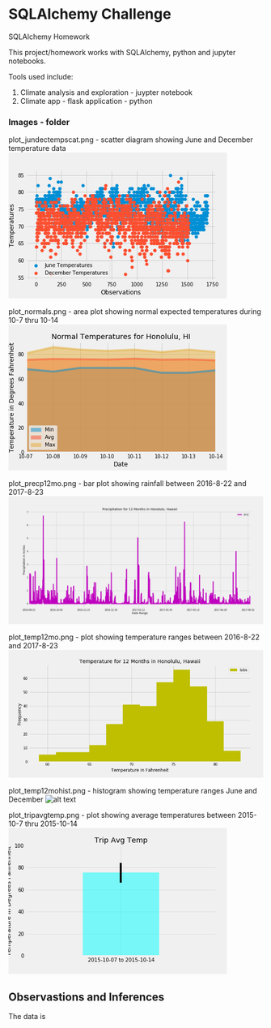 # SQLAlchemy Challenge
SQLAlchemy Homework

This project/homework works with SQLAlchemy, python and jupyter notebooks.

Tools used include:

1. Climate analysis and exploration - juypter notebook
2. Climate app - flask application - python

### Images - folder

plot_jundectempscat.png - scatter diagram showing June and December temperature data
![alt text](https://github.com/RADettmer/sqlalchemy_challenge/blob/master/Images/plot_jundectempscat.png)
	
plot_normals.png - area plot showing normal expected temperatures during 10-7 thru 10-14
![alt text](https://github.com/RADettmer/sqlalchemy_challenge/blob/master/Images/plot_normals.png)
	
plot_precp12mo.png - bar plot showing rainfall between 2016-8-22 and 2017-8-23
![alt text](https://github.com/RADettmer/sqlalchemy_challenge/blob/master/Images/plot_precp12mo.png)
	
plot_temp12mo.png - plot showing temperature ranges between 2016-8-22 and 2017-8-23
![alt text](https://github.com/RADettmer/sqlalchemy_challenge/blob/master/Images/plot_temp12mo.png)

plot_temp12mohist.png - histogram showing temperature ranges June and December
![alt text](https://github.com/RADettmer/sqlalchemy_challenge/blob/master/Images/plot_precp12mohist.png)

plot_tripavgtemp.png - plot showing average temperatures between 2015-10-7 thru 2015-10-14
![alt text](https://github.com/RADettmer/sqlalchemy_challenge/blob/master/Images/plot_tripavgtemp.png)

## Observastions and Inferences

The data is
